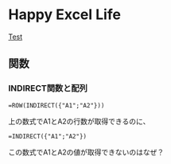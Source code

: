 # Happy Excel Life

[Test](/README.md)

## 関数

### INDIRECT関数と配列

`=ROW(INDIRECT({"A1";"A2"}))`

上の数式でA1とA2の行数が取得できるのに、

`=INDIRECT({"A1";"A2"})`

この数式でA1とA2の値が取得できないのはなぜ？
